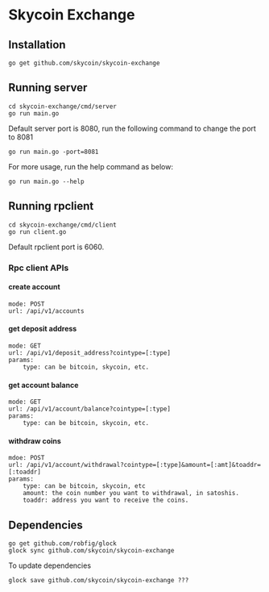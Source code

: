 # Skycoin Exchange

## Installation
```
go get github.com/skycoin/skycoin-exchange
```
## Running server
```
cd skycoin-exchange/cmd/server
go run main.go
```
Default server port is 8080, run the following command to change the port to 8081

```
go run main.go -port=8081
```
For more usage, run the help command as below:

```
go run main.go --help
```
## Running rpclient
```
cd skycoin-exchange/cmd/client
go run client.go
```
Default rpclient port is 6060.

### Rpc client APIs
#### create account
```
mode: POST
url: /api/v1/accounts
```

#### get deposit address
```
mode: GET
url: /api/v1/deposit_address?cointype=[:type]
params: 
	type: can be bitcoin, skycoin, etc.
```

#### get account balance
```
mode: GET
url: /api/v1/account/balance?cointype=[:type]
params: 
	type: can be bitcoin, skycoin, etc.
```

#### withdraw coins
```
mdoe: POST
url: /api/v1/account/withdrawal?cointype=[:type]&amount=[:amt]&toaddr=[:toaddr]
params:
	type: can be bitcoin, skycoin, etc
	amount: the coin number you want to withdrawal, in satoshis.
	toaddr: address you want to receive the coins.
```
Dependencies
---

```
go get github.com/robfig/glock
glock sync github.com/skycoin/skycoin-exchange
```

To update dependencies
```
glock save github.com/skycoin/skycoin-exchange ???
```
